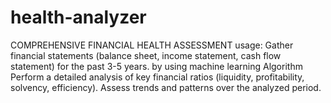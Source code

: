 # health-analyzer
 COMPREHENSIVE FINANCIAL HEALTH ASSESSMENT
 usage:
 Gather financial statements (balance sheet, income statement, cash flow statement) for the past
 3-5 years.
  by using machine learning Algorithm Perform a detailed analysis of key financial ratios (liquidity, profitability, solvency, efficiency).
 Assess trends and patterns over the analyzed period.

